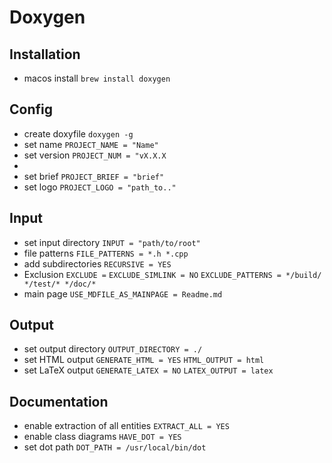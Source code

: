 # Doxygen

## Installation

- macos install `brew install doxygen`

## Config

- create doxyfile `doxygen -g`
- set name `PROJECT_NAME = "Name"`
- set version `PROJECT_NUM = "vX.X.X`
- 
- set brief `PROJECT_BRIEF = "brief"`
- set logo `PROJECT_LOGO = "path_to.."`

## Input

- set input directory `INPUT = "path/to/root"`
- file patterns `FILE_PATTERNS = *.h *.cpp`
- add subdirectories  `RECURSIVE = YES`
- Exclusion `EXCLUDE =` `EXCLUDE_SIMLINK = NO` `EXCLUDE_PATTERNS = */build/ */test/* */doc/*`
- main page `USE_MDFILE_AS_MAINPAGE = Readme.md`

## Output

- set output directory `OUTPUT_DIRECTORY = ./`
- set HTML output `GENERATE_HTML = YES` `HTML_OUTPUT = html`
- set LaTeX output `GENERATE_LATEX = NO` `LATEX_OUTPUT = latex`

## Documentation

- enable extraction of all entities `EXTRACT_ALL = YES`
- enable class diagrams `HAVE_DOT = YES`
- set dot path `DOT_PATH = /usr/local/bin/dot`